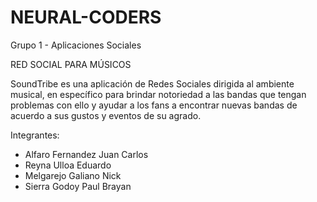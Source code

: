 # NEURAL-CODERS
Grupo 1 - Aplicaciones Sociales

RED SOCIAL PARA MÚSICOS

SoundTribe es una aplicación de Redes Sociales dirigida al ambiente musical, en específico para brindar notoriedad a las bandas que tengan problemas con ello y ayudar a los fans a encontrar nuevas bandas de acuerdo a sus gustos y eventos de su agrado.

Integrantes:
- Alfaro Fernandez Juan Carlos
- Reyna Ulloa Eduardo
- Melgarejo Galiano Nick
- Sierra Godoy Paul Brayan
